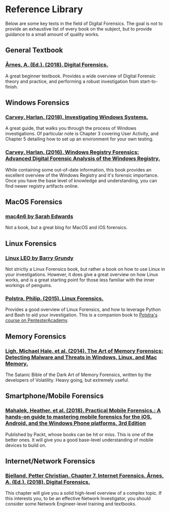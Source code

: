 # Reference Library
Below are some key texts in the field of Digital Forensics. The goal is not to provide an exhaustive list of every book on the subject, but to provide guidance to a small amount of quality works.

## General Textbook
### [**Årnes, A. (Ed.). (2018). Digital Forensics.**](https://www.amazon.com/Digital-Forensics-Andr%C3%A9-%C3%85rnes-ebook/dp/B072MPTVHM)
A great beginner textbook. Provides a wide overview of Digital Forensic theory and practice, and performing a robust investigation from start-to-finish.

## Windows Forensics
### [**Carvey, Harlan. (2018). Investigating Windows Systems.**](https://www.amazon.com/Investigating-Windows-Systems-Harlan-Carvey-ebook/dp/B07GKW4TRH/ref=sr_1_3?dchild=1&qid=1594888061&refinements=p_27%3AHarlan+Carvey&s=books&sr=1-3&text=Harlan+Carvey)
A great guide, that walks you through the process of Windows investigations. Of particular note is Chapter 3 covering User Activity, and Chapter 5 detailing how to set up an environment for your own testing.

### [**Carvey, Harlan. (2016). Windows Registry Forensics: Advanced Digital Forensic Analysis of the Windows Registry.**](https://www.amazon.com/Windows-Registry-Forensics-Advanced-Forensic/dp/012803291X/ref=sr_1_1?dchild=1&keywords=registry+forensics&qid=1594888340&s=books&sr=1-1)
While containing some out-of-date information, this book provides an excellent overview of the Windows Registry and it's forensic importance. Once you have the base level of knowledge and understanding, you can find newer registry artifacts online.

## MacOS Forensics
### [mac4n6 by Sarah Edwards](https://www.mac4n6.com/)
Not a book, but a great blog for MacOS and iOS forensics.

## Linux Forensics
### [Linux LEO by Barry Grundy](https://linuxleo.com/)
Not strictly a Linux Forensics book, but rather a book on how to use Linux in your investigations. However, it does give a great overview on how Linux works, and is a great starting point for those less familiar with the inner workings of penguins. 

### [**Polstra, Philip. (2015). Linux Forensics.**](https://www.amazon.com/Linux-Forensics-Dr-Philip-Polstra/dp/1515037630/)
Provides a good overview of Linux Forensics, and how to leverage Python and Bash to aid your investigation. This is a companion book to [Polstra's course on PentesterAcademy](https://www.pentesteracademy.com/course?id=20=).

## Memory Forensics
### [**Ligh, Michael Hale. et al. (2014). The Art of Memory Forensics: Detecting Malware and Threats in Windows, Linux, and Mac Memory.**](https://www.amazon.com/Art-Memory-Forensics-Detecting-Malware/dp/1118825098/ref=sr_1_1?dchild=1&keywords=memory+forensics&qid=1594889316&s=books&sr=1-1)
The Satanic Bible of the Dark Art of Memory Forensics, written by the developers of Volatility. Heavy going, but extremely useful.

## Smartphone/Mobile Forensics
### [**Mahalek, Heather. et al. (2018). Practical Mobile Forensics,: A hands-on guide to mastering mobile forensics for the iOS, Android, and the Windows Phone platforms, 3rd Edition**](https://www.amazon.com/Practical-Mobile-Forensics-hands-mastering-ebook/dp/B077PW8SVN/ref=sr_1_1?dchild=1&keywords=smartphone+forensics&qid=1594889499&s=books&sr=1-1)
Published by Packt, whose books can be hit or miss. This is one of the better ones. It will give you a good base-level understanding of mobile devices to build on.

## Internet/Network Forensics
### [**Bjelland, Petter Christian. Chapter 7. Internet Forensics. Årnes, A. (Ed.). (2018). Digital Forensics.**](https://www.amazon.com/Digital-Forensics-Andr%C3%A9-%C3%85rnes-ebook/dp/B072MPTVHM)
This chapter will give you a solid high-level overview of a complex topic. If this interests you, to be an effective Network Investigator, you should consider some Network Engineer-level training and textbooks.